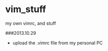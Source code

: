 vim_stuff
=========

my own vimrc, and stuff

###2013.10.29
* upload the .vimrc file from my personal PC
